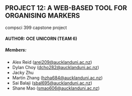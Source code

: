 ## PROJECT 12: A WEB-BASED TOOL FOR ORGANISING MARKERS

compsci 399 capstone project

#### AUTHOR: OCE UNICORN (TEAM 6)

##### Members:
* Alex Reid (arei209@aucklanduni.ac.nz)
* Dylan Choy (dcho282@aucklanduni.ac.nz)
* Jacky Zhu
* Martin Zhang (hzha684@aucklanduni.ac.nz)
* Sai Balaji (sbal695@aucklanduni.ac.nz)
* Shane Mao (smao606@aucklanduni.ac.nz)
